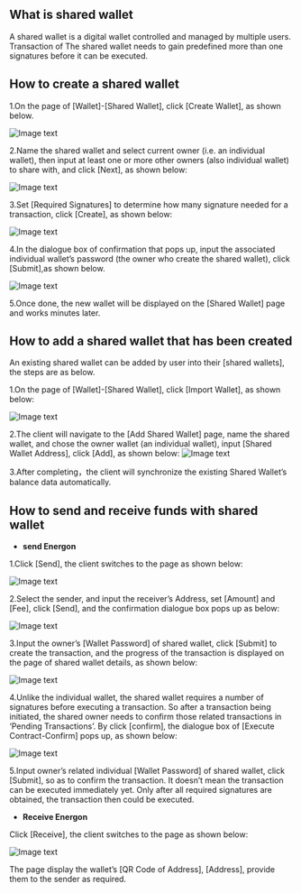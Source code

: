 ## <a name="what_is"></a>What is shared wallet
 A shared wallet is a digital wallet controlled and managed by multiple users. Transaction of The shared wallet needs to gain predefined more than one signatures before it can be executed.

## <a name="how_to_create"></a>How to create a shared wallet

1.On the page of [Wallet]-[Shared Wallet], click [Create Wallet], as shown below.

![Image text](./platon-samurai-EN/image/Swallet_creation.png)

2.Name the shared wallet and select current owner (i.e. an individual wallet), then input at least one or more other owners (also individual wallet) to share with, and click [Next], as shown below:

![Image text](./platon-samurai-EN/image/Swallet_info_input.png)

3.Set [Required Signatures] to determine how many signature needed for a transaction, click [Create], as shown below:

![Image text](./platon-samurai-EN/image/Sign_NO.png)

4.In the dialogue box of confirmation that pops up, input the associated individual wallet’s password (the owner who create the shared wallet), click [Submit],as shown below.

![Image text](./platon-samurai-EN/image/Send_confirm_Swallet.png)

5.Once done, the new wallet will be displayed on the [Shared Wallet] page and works minutes later.

## <a name="how_to_add"></a>How to add a shared wallet that has been created
An existing shared wallet can be added by user into their [shared wallets], the steps are as below.

1.On the page of [Wallet]-[Shared Wallet], click [Import Wallet], as shown below:

![Image text](./platon-samurai-EN/image/Add_Swallet.png)

2.The client will navigate to the [Add Shared Wallet] page, name the shared wallet, and chose the owner wallet (an individual wallet), input [Shared Wallet Address], click [Add], as shown below:
   ![Image text](./platon-samurai-EN/image/Input_info_added_Swallet.png)

3.After completing，the client will synchronize the existing Shared Wallet’s balance data automatically.


## <a name="how_to_use"></a>How to send and receive funds with shared wallet

+ **send Energon**

1.Click [Send], the client switches to the page as shown below:

![Image text](./platon-samurai-EN/image/Send_Swallet.png)

2.Select the sender, and input the receiver’s Address, set [Amount] and [Fee], click [Send], and the confirmation dialogue box pops up as below:

![Image text](./platon-samurai-EN/image/Send_confirm_Swallet.png)

3.Input the owner’s [Wallet Password] of shared wallet, click [Submit] to create the transaction, and the progress of the transaction is displayed on the page of shared wallet details, as shown below:

![Image text](./platon-samurai-EN/image/Transaction_to_be_confirmed_Swallet.png)

4.Unlike the individual wallet, the shared wallet requires a number of signatures before executing a transaction. So after a transaction being initiated, the shared owner needs to confirm those related transactions in ‘Pending Transactions’. By click [confirm], the dialogue box of [Execute Contract-Confirm] pops up, as shown below:

![Image text](./platon-samurai-EN/image/Execute_contract_Swallet.png)

5.Input owner’s related individual [Wallet Password] of shared wallet, click [Submit], so as to confirm the transaction. It doesn’t mean the transaction can be executed immediately yet. Only after all required signatures are obtained, the transaction then could be executed.

+ **Receive Energon**

Click [Receive], the client switches to the page as shown below:

![Image text](./platon-samurai-EN/image/QR_code_Swallet.png)

The page display the wallet’s [QR Code of Address], [Address], provide them to the sender as required.

